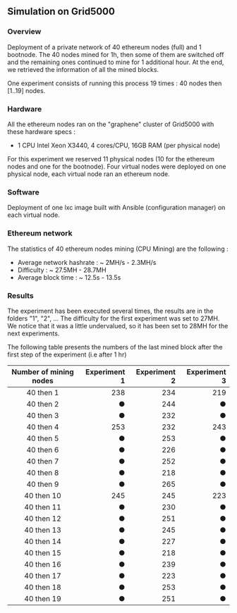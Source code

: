 ## Simulation on Grid5000

### Overview

Deployment of a private network of 40 ethereum nodes (full) and 1 bootnode. The 40 nodes mined for 1h, then some of them are switched off and the remaining ones continued to mine for 1 additional hour.
At the end, we retrieved the information of all the mined blocks.

One experiment consists of running this process 19 times : 40 nodes then [1..19] nodes.


### Hardware

All the ethereum nodes ran on the "graphene" cluster of Grid5000 with these hardware specs :
  - 1 CPU Intel Xeon X3440, 4 cores/CPU, 16GB RAM (per physical node)

For this experiment we reserved 11 physical nodes (10 for the ethereum nodes and one for the bootnode). Four virtual nodes were deployed on one physical node, each virtual node ran an ethereum node.

### Software

Deployment of one lxc image built with Ansible (configuration manager) on each virtual node.

### Ethereum network

The statistics of 40 ethereum nodes mining (CPU Mining) are the following :

* Average network hashrate : ~ 2MH/s - 2.3MH/s
* Difficulty : ~ 27.5MH - 28.7MH
* Average block time : ~ 12.5s - 13.5s

### Results

The experiment has been executed several times, the results are in the folders "1", "2", ...
The difficulty for the first experiment was set to 27MH. We notice that it was a little undervalued, so it has been set to 28MH for the next experiments.

The following table presents the numbers of the last mined block after the first step of the experiment (i.e after 1 hr)

| Number of mining nodes | Experiment 1 | Experiment 2 | Experiment 3 |
|:----------------------:|-------------:|-------------:|-------------:|
|       40 then 1        |          238 |          234 |          219 |
|       40 then 2        |            ● |          244 |            ● |
|       40 then 3        |            ● |          232 |            ● |
|       40 then 4        |          253 |          232 |          243 |
|       40 then 5        |            ● |          253 |            ● |
|       40 then 6        |            ● |          226 |            ● |
|       40 then 7        |            ● |          252 |            ● |
|       40 then 8        |            ● |          218 |            ● |
|       40 then 9        |            ● |          265 |            ● |
|       40 then 10       |          245 |          245 |          223 |
|       40 then 11       |            ● |          230 |            ● |
|       40 then 12       |            ● |          251 |            ● |
|       40 then 13       |            ● |          245 |            ● |
|       40 then 14       |            ● |          227 |            ● |
|       40 then 15       |            ● |          218 |            ● |
|       40 then 16       |            ● |          239 |            ● |
|       40 then 17       |            ● |          223 |            ● |
|       40 then 18       |            ● |          253 |            ● |
|       40 then 19       |            ● |          251 |            ● |
